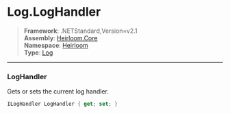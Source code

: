 # Log.LogHandler

> **Framework**: .NETStandard,Version=v2.1  
> **Assembly**: [Heirloom.Core][0]  
> **Namespace**: [Heirloom][0]  
> **Type**: [Log][1]  

--------------------------------------------------------------------------------

### LogHandler

Gets or sets the current log handler.

```cs
ILogHandler LogHandler { get; set; }
```

[0]: ../Heirloom.Core.md
[1]: Heirloom.Log.md
